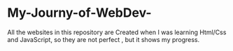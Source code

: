 # My-Journy-of-WebDev-
All the websites in this repository are Created when I was learning Html/Css and JavaScript, so they are not perfect , but it shows my progress. 
